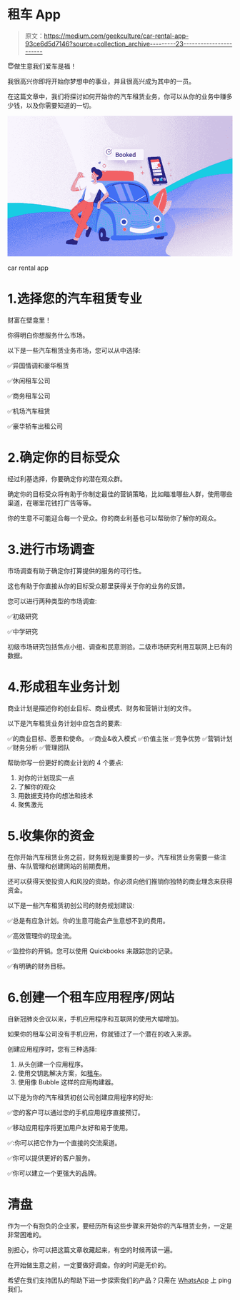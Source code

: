 # 租车 App

> 原文：<https://medium.com/geekculture/car-rental-app-93ce6d5d7146?source=collection_archive---------23----------------------->

😇做生意我们爱车是福！

我很高兴你即将开始你梦想中的事业，并且很高兴成为其中的一员。

在这篇文章中，我们将探讨如何开始你的汽车租赁业务，你可以从你的业务中赚多少钱，以及你需要知道的一切。

![](img/4f602684ebb9a0772de49586bb26b5e4.png)

car rental app

# 1.选择您的汽车租赁专业

财富在壁龛里！

你得明白你想服务什么市场。

以下是一些汽车租赁业务市场，您可以从中选择:

✅异国情调和豪华租赁

✅休闲租车公司

✅商务租车公司

✅机场汽车租赁

✅豪华轿车出租公司

# 2.确定你的目标受众

经过利基选择，你要确定你的潜在观众群。

确定你的目标受众将有助于你制定最佳的营销策略，比如瞄准哪些人群，使用哪些渠道，在哪里花钱打广告等等。

你的生意不可能迎合每一个受众。你的商业利基也可以帮助你了解你的观众。

# 3.进行市场调查

市场调查有助于确定你打算提供的服务的可行性。

这也有助于你直接从你的目标受众那里获得关于你的业务的反馈。

您可以进行两种类型的市场调查:

✅初级研究

✅中学研究

初级市场研究包括焦点小组、调查和民意测验。二级市场研究利用互联网上已有的数据。

# 4.形成租车业务计划

商业计划是描述你的创业目标、商业模式、财务和营销计划的文件。

以下是汽车租赁业务计划中应包含的要素:

✅的商业目标、愿景和使命。
✅商业&收入模式
✅价值主张
✅竞争优势
✅营销计划
✅财务分析
✅管理团队

帮助你写一份更好的商业计划的 4 个要点:

1.  对你的计划现实一点
2.  了解你的观众
3.  用数据支持你的想法和技术
4.  聚焦激光

# 5.收集你的资金

在你开始汽车租赁业务之前，财务规划是重要的一步。汽车租赁业务需要一些注册、车队管理和创建网站的前期费用。

还可以获得天使投资人和风投的资助。你必须向他们推销你独特的商业理念来获得资金。

以下是一些汽车租赁初创公司的财务规划建议:

✅总是有应急计划。你的生意可能会产生意想不到的费用。

✅高效管理你的现金流。

✅监控你的开销。您可以使用 Quickbooks 来跟踪您的记录。

✅有明确的财务目标。

# 6.创建一个租车应用程序/网站

自新冠肺炎会议以来，手机应用程序和互联网的使用大幅增加。

如果你的租车公司没有手机应用，你就错过了一个潜在的收入来源。

创建应用程序时，您有三种选择:

1.  从头创建一个应用程序。
2.  使用交钥匙解决方案，如[租车](https://www.rentallscript.com/airbnb-clone-for-cars/)。
3.  使用像 Bubble 这样的应用构建器。

以下是为你的汽车租赁初创公司创建应用程序的好处:

✅您的客户可以通过您的手机应用程序直接预订。

✅移动应用程序将更加用户友好和易于使用。

✅:你可以把它作为一个直接的交流渠道。

✅你可以提供更好的客户服务。

✅你可以建立一个更强大的品牌。

# 清盘

作为一个有抱负的企业家，要经历所有这些步骤来开始你的汽车租赁业务，一定是非常困难的。

别担心，你可以把这篇文章收藏起来，有空的时候再读一遍。

在开始做生意之前，一定要做好调查。你的时间是无价的。

希望在我们支持团队的帮助下进一步探索我们的产品？只需在 [WhatsApp](https://wa.me/+919626360033) 上 ping 我们。